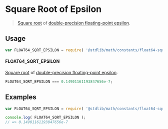 # Square Root of Epsilon

> [Square root][sqrt] of [double-precision floating-point epsilon][float64-eps].

<section class="usage">

## Usage

``` javascript
var FLOAT64_SQRT_EPSILON = require( '@stdlib/math/constants/float64-sqrt-eps' );
```

#### FLOAT64_SQRT_EPSILON

[Square root][sqrt] of [double-precision floating-point epsilon][float64-eps].

``` javascript
FLOAT64_SQRT_EPSILON === 0.14901161193847656e-7;
```

</section>

<!-- /.usage -->


<section class="examples">

## Examples

<!-- TODO: better example -->

``` javascript
var FLOAT64_SQRT_EPSILON = require( '@stdlib/math/constants/float64-sqrt-eps' );

console.log( FLOAT64_SQRT_EPSILON );
// => 0.14901161193847656e-7
```

</section>

<!-- /.examples -->


<section class="links">

<!-- FIXME: links -->

[sqrt]: https://github.com/math-io/sqrt
[float64-eps]: https://github.com/const-io/eps-float64

</section>

<!-- /.links -->
